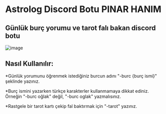 # Astrolog Discord Botu PINAR HANIM

## Günlük burç yorumu ve tarot falı bakan discord botu

![image](https://github.com/Fatihparm/DiscordPinarHanim/assets/114951374/d9f0083d-f4ed-4180-bf83-ad4471e92aa9)


## Nasıl Kullanılır:



*Günlük yorumunu öğrenmek istediğiniz burcun adını "-burc {burç ismi}" şeklinde yazınız.

*Burç ismini yazarken türkçe karakterler kullanmamaya dikkat ediniz. Örneğin "-burc oğlak" değil, "-burc oglak" yazmalısınız.

*Rastgele bir tarot kartı çekip fal baktırmak için "-tarot" yazınız. 


